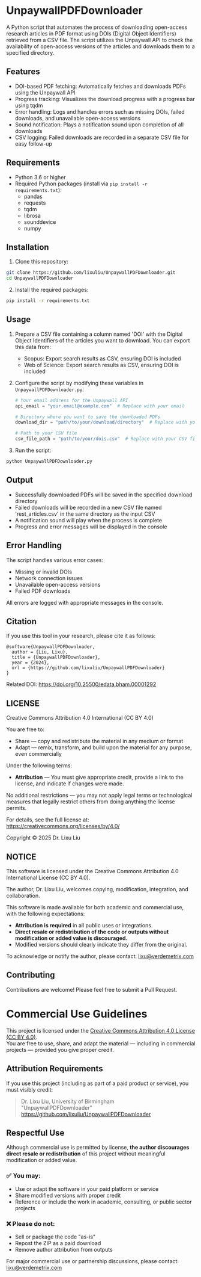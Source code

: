 # UnpaywallPDFDownloader

A Python script that automates the process of downloading open-access research articles in PDF format using DOIs (Digital Object Identifiers) retrieved from a CSV file. The script utilizes the Unpaywall API to check the availability of open-access versions of the articles and downloads them to a specified directory.

## Features

- DOI-based PDF fetching: Automatically fetches and downloads PDFs using the Unpaywall API
- Progress tracking: Visualizes the download progress with a progress bar using tqdm
- Error handling: Logs and handles errors such as missing DOIs, failed downloads, and unavailable open-access versions
- Sound notification: Plays a notification sound upon completion of all downloads
- CSV logging: Failed downloads are recorded in a separate CSV file for easy follow-up

## Requirements

- Python 3.6 or higher
- Required Python packages (install via `pip install -r requirements.txt`):
  - pandas
  - requests
  - tqdm
  - librosa
  - sounddevice
  - numpy

## Installation

1. Clone this repository:

```bash
git clone https://github.com/lixuliu/UnpaywallPDFDownloader.git
cd UnpaywallPDFDownloader
```

2. Install the required packages:

```bash
pip install -r requirements.txt
```

## Usage

1. Prepare a CSV file containing a column named 'DOI' with the Digital Object Identifiers of the articles you want to download.
   You can export this data from:

   - Scopus: Export search results as CSV, ensuring DOI is included
   - Web of Science: Export search results as CSV, ensuring DOI is included

2. Configure the script by modifying these variables in `UnpaywallPDFDownloader.py`:

   ```python
   # Your email address for the Unpaywall API
   api_email = "your.email@example.com"  # Replace with your email

   # Directory where you want to save the downloaded PDFs
   download_dir = "path/to/your/download/directory"  # Replace with your desired path

   # Path to your CSV file
   csv_file_path = "path/to/your/dois.csv"  # Replace with your CSV file path
   ```

3. Run the script:

```bash
python UnpaywallPDFDownloader.py
```

## Output

- Successfully downloaded PDFs will be saved in the specified download directory
- Failed downloads will be recorded in a new CSV file named 'rest_articles.csv' in the same directory as the input CSV
- A notification sound will play when the process is complete
- Progress and error messages will be displayed in the console

## Error Handling

The script handles various error cases:

- Missing or invalid DOIs
- Network connection issues
- Unavailable open-access versions
- Failed PDF downloads

All errors are logged with appropriate messages in the console.

## Citation

If you use this tool in your research, please cite it as follows:

```
@software{UnpaywallPDFDownloader,
  author = {Liu, Lixu},
  title = {UnpaywallPDFDownloader},
  year = {2024},
  url = {https://github.com/lixuliu/UnpaywallPDFDownloader}
}
```

Related DOI: https://doi.org/10.25500/edata.bham.00001292

## LICENSE

Creative Commons Attribution 4.0 International (CC BY 4.0)

You are free to:

- Share — copy and redistribute the material in any medium or format
- Adapt — remix, transform, and build upon the material for any purpose, even commercially

Under the following terms:

- **Attribution** — You must give appropriate credit, provide a link to the license, and indicate if changes were made.

No additional restrictions — you may not apply legal terms or technological measures that legally restrict others from doing anything the license permits.

For details, see the full license at: https://creativecommons.org/licenses/by/4.0/

Copyright © 2025 Dr. Lixu Liu

## NOTICE

This software is licensed under the Creative Commons Attribution 4.0 International License (CC BY 4.0).

The author, Dr. Lixu Liu, welcomes copying, modification, integration, and collaboration.

This software is made available for both academic and commercial use, with the following expectations:

- **Attribution is required** in all public uses or integrations.
- **Direct resale or redistribution of the code or outputs without modification or added value is discouraged.**
- Modified versions should clearly indicate they differ from the original.

To acknowledge or notify the author, please contact: lixu@verdemetrix.com

## Contributing

Contributions are welcome! Please feel free to submit a Pull Request.

# Commercial Use Guidelines

This project is licensed under the [Creative Commons Attribution 4.0 License (CC BY 4.0)](https://creativecommons.org/licenses/by/4.0/).  
You are free to use, share, and adapt the material — including in commercial projects — provided you give proper credit.

## Attribution Requirements

If you use this project (including as part of a paid product or service), you must visibly credit:

> Dr. Lixu Liu, University of Birmingham  
> "UnpaywallPDFDownloader"  
> https://github.com/lixuliu/UnpaywallPDFDownloader

## Respectful Use

Although commercial use is permitted by license, **the author discourages direct resale or redistribution** of this project without meaningful modification or added value.

### ✅ You may:

- Use or adapt the software in your paid platform or service
- Share modified versions with proper credit
- Reference or include the work in academic, consulting, or public sector projects

### ❌ Please do not:

- Sell or package the code "as-is"
- Repost the ZIP as a paid download
- Remove author attribution from outputs

For major commercial use or partnership discussions, please contact: lixu@verdemetrix.com
